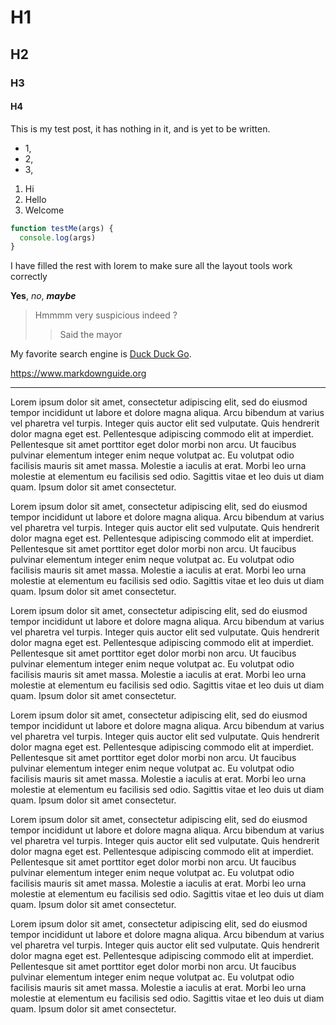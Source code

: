 # H1
## H2
### H3
#### H4

This is my test post, it has nothing in it, and is yet to be written.

- 1,
- 2,
- 3,

1) Hi
2) Hello
2) Welcome

```js
function testMe(args) {
  console.log(args)
}
```

I have filled the rest with lorem to make sure all the layout tools work correctly

**Yes**, *no*, ***maybe***

> Hmmmm
> very suspicious indeed
> ?
>> Said the mayor

My favorite search engine is [Duck Duck Go](https://duckduckgo.com).

<https://www.markdownguide.org>

***

Lorem ipsum dolor sit amet, consectetur adipiscing elit, sed do eiusmod tempor incididunt ut labore et dolore magna aliqua.
Arcu bibendum at varius vel pharetra vel turpis. Integer quis auctor elit sed vulputate.
Quis hendrerit dolor magna eget est. Pellentesque adipiscing commodo elit at imperdiet.
Pellentesque sit amet porttitor eget dolor morbi non arcu. Ut faucibus pulvinar elementum integer enim neque volutpat ac.
Eu volutpat odio facilisis mauris sit amet massa. Molestie a iaculis at erat. Morbi leo urna molestie at elementum eu facilisis sed odio.
Sagittis vitae et leo duis ut diam quam. Ipsum dolor sit amet consectetur.

Lorem ipsum dolor sit amet, consectetur adipiscing elit, sed do eiusmod tempor incididunt ut labore et dolore magna aliqua.
Arcu bibendum at varius vel pharetra vel turpis. Integer quis auctor elit sed vulputate.
Quis hendrerit dolor magna eget est. Pellentesque adipiscing commodo elit at imperdiet.
Pellentesque sit amet porttitor eget dolor morbi non arcu. Ut faucibus pulvinar elementum integer enim neque volutpat ac.
Eu volutpat odio facilisis mauris sit amet massa. Molestie a iaculis at erat. Morbi leo urna molestie at elementum eu facilisis sed odio.
Sagittis vitae et leo duis ut diam quam. Ipsum dolor sit amet consectetur.

Lorem ipsum dolor sit amet, consectetur adipiscing elit, sed do eiusmod tempor incididunt ut labore et dolore magna aliqua.
Arcu bibendum at varius vel pharetra vel turpis. Integer quis auctor elit sed vulputate.
Quis hendrerit dolor magna eget est. Pellentesque adipiscing commodo elit at imperdiet.
Pellentesque sit amet porttitor eget dolor morbi non arcu. Ut faucibus pulvinar elementum integer enim neque volutpat ac.
Eu volutpat odio facilisis mauris sit amet massa. Molestie a iaculis at erat. Morbi leo urna molestie at elementum eu facilisis sed odio.
Sagittis vitae et leo duis ut diam quam. Ipsum dolor sit amet consectetur.

Lorem ipsum dolor sit amet, consectetur adipiscing elit, sed do eiusmod tempor incididunt ut labore et dolore magna aliqua.
Arcu bibendum at varius vel pharetra vel turpis. Integer quis auctor elit sed vulputate.
Quis hendrerit dolor magna eget est. Pellentesque adipiscing commodo elit at imperdiet.
Pellentesque sit amet porttitor eget dolor morbi non arcu. Ut faucibus pulvinar elementum integer enim neque volutpat ac.
Eu volutpat odio facilisis mauris sit amet massa. Molestie a iaculis at erat. Morbi leo urna molestie at elementum eu facilisis sed odio.
Sagittis vitae et leo duis ut diam quam. Ipsum dolor sit amet consectetur.

Lorem ipsum dolor sit amet, consectetur adipiscing elit, sed do eiusmod tempor incididunt ut labore et dolore magna aliqua.
Arcu bibendum at varius vel pharetra vel turpis. Integer quis auctor elit sed vulputate.
Quis hendrerit dolor magna eget est. Pellentesque adipiscing commodo elit at imperdiet.
Pellentesque sit amet porttitor eget dolor morbi non arcu. Ut faucibus pulvinar elementum integer enim neque volutpat ac.
Eu volutpat odio facilisis mauris sit amet massa. Molestie a iaculis at erat. Morbi leo urna molestie at elementum eu facilisis sed odio.
Sagittis vitae et leo duis ut diam quam. Ipsum dolor sit amet consectetur.

Lorem ipsum dolor sit amet, consectetur adipiscing elit, sed do eiusmod tempor incididunt ut labore et dolore magna aliqua.
Arcu bibendum at varius vel pharetra vel turpis. Integer quis auctor elit sed vulputate.
Quis hendrerit dolor magna eget est. Pellentesque adipiscing commodo elit at imperdiet.
Pellentesque sit amet porttitor eget dolor morbi non arcu. Ut faucibus pulvinar elementum integer enim neque volutpat ac.
Eu volutpat odio facilisis mauris sit amet massa. Molestie a iaculis at erat. Morbi leo urna molestie at elementum eu facilisis sed odio.
Sagittis vitae et leo duis ut diam quam. Ipsum dolor sit amet consectetur.
